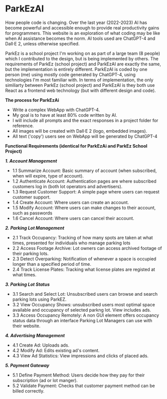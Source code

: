 # ParkEzAI

How people code is changing. Over the last year (2022-2023) AI has become powerful and accessible enough to provide real productivity gains for programmers. This website is an exploration of what coding may be like when AI assistance becomes the norm. AI tools used are ChatGPT-4 and Dall·E 2, unless otherwise specified.

ParkEz is a school project I'm working on as part of a large team (8 people) which I contributed to the design, but is being implemented by others. The requirements of ParkEz (school project) and ParkEzAI are exactly the same, but the implementation is entirely different. ParkEzAI is coded by one person (me) using mostly code generated by ChatGPT-4, using technologies I'm most familiar with. In terms of implementation, the only similiarty between ParkEz (school project) and ParkEzAI is they both use React as a frontend web technology (but with different design and code). 

<strong>The process for ParkEzAi</strong>
* Write a complex WebApp with ChatGPT-4. 
* My goal is to have at least 80% code written by AI.
* I will include all prompts and the exact responses in a project folder for reference.
* All images will be created with Dall·E 2 (logo, embedded images). 
* All text ('copy') users see on WebApp will be generated by ChatGPT-4  

<strong>Functional Requirements (identical for ParkEzAi and ParkEz School Project)</strong>

<strong><em>1. Account Management</strong></em>

* 1.1 Summarize Account:	Basic summary of account (when subscribed, when will expire, type of account).
* 1.2 Authenticate Account:	Authentication pages are where subscribed customers log in (both lot operators and advertisers).
* 1.3 Request Customer Support:	A simple page where users can request customer support.
* 1.4 Create Account:	Where users can create an account.
* 1.5 Modify Account:	Where users can make changes to their account, such as passwords
* 1.6 Cancel Account:	Where users can cancel their account.

<strong><em>2. Parking Lot Management</strong></em>

* 2.1 Track Occupancy:	Tracking of how many spots are taken at what times, presented for individuals who manage parking lots
* 2.2 Access Footage Archive:	Lot owners can access archived footage of their parking lots.
* 2.3 Detect Overparking: 	Notification of whenever a space is occupied longer than a specified period of time.
* 2.4 Track License Plates:	Tracking what license plates are registed at what times.

<strong><em>3. Parking Lot Status</strong></em>

* 3.1 Search and Select Lot:	Unsubscribed users can browse and search parking lots using ParkEZ. 
* 3.2 View Occupancy	Shows: unsubscribed users most optimal space available and occupancy of selected parkng lot. View includes ads.
* 3.3 Access Occupancy Remotely:	A non GUI element offers occupancy status data through an interface Parking Lot Managers can use with their website.

<strong><em>4. Advertising Management</strong></em>

* 4.1 Create Ad:	Uploads ads.
* 4.2 Modify Ad:	Edits existing ad's content.
* 4.3 View Ad Statistics:	View impressions and clicks of placed ads.

<strong><em>5. Payment Gateway</strong></em>

* 5.1 Define Payment Method:	Users decide how they pay for their subscription (ad or lot manger).
* 5.2 Validate Payment: 	Checks that customer payment method can be billed correctly.

